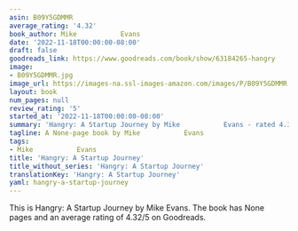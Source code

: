 ```yaml
---
asin: B09Y5GDMMR
average_rating: '4.32'
book_author: Mike           Evans
date: '2022-11-18T00:00:00-08:00'
draft: false
goodreads_link: https://www.goodreads.com/book/show/63184265-hangry
image:
- B09Y5GDMMR.jpg
image_url: https://images-na.ssl-images-amazon.com/images/P/B09Y5GDMMR.01._SCLZZZZZZZ.jpg
layout: book
num_pages: null
review_rating: '5'
started_at: '2022-11-18T00:00:00-08:00'
summary: 'Hangry: A Startup Journey by Mike           Evans - rated 4.32/5 on Goodreads'
tagline: A None-page book by Mike           Evans
tags:
- Mike           Evans
title: 'Hangry: A Startup Journey'
title_without_series: 'Hangry: A Startup Journey'
translationKey: 'Hangry: A Startup Journey'
yaml: hangry-a-startup-journey
---
```


This is Hangry: A Startup Journey by Mike           Evans. The book has None pages and an average rating of 4.32/5 on Goodreads.